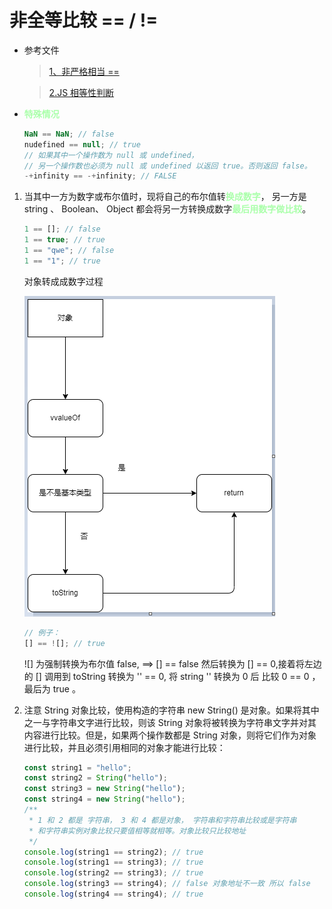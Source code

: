 # 非全等比较 == / !=

- 参考文件

  > [1、非严格相当 ==](https://developer.mozilla.org/zh-CN/docs/Web/JavaScript/Reference/Operators/Equality)

  > [2.JS 相等性判断](https://developer.mozilla.org/zh-CN/docs/Web/JavaScript/Equality_comparisons_and_sameness#%E9%9D%9E%E4%B8%A5%E6%A0%BC%E7%9B%B8%E7%AD%89)

* <b style="color:#aaffaa">特殊情况</b>

  ```js
  NaN == NaN; // false
  nudefined == null; // true
  // 如果其中一个操作数为 null 或 undefined，
  // 另一个操作数也必须为 null 或 undefined 以返回 true。否则返回 false。
  -+infinity == -+infinity; // FALSE
  ```

1. 当其中一方为数字或布尔值时，现将自己的布尔值转<b style="color: #aaffaa">换成数字</b>， 另一方是 string 、 Boolean、 Object 都会将另一方转换成数字<b style="color:#aaffaa">最后用数字做比较</b>。

   ```js
   1 == []; // false
   1 == true; // true
   1 == "qwe"; // false
   1 == "1"; // true
   ```

   对象转成成数字过程

   ![](./img/objGetVal.png)

   ```js
   // 例子：
   [] == ![]; // true
   ```

   ![] 为强制转换为布尔值 false, ==> [] == false 然后转换为 [] == 0,接着将左边的 [] 调用到 toString 转换为 '' == 0, 将 string '' 转换为 0 后 比较 0 == 0 ，最后为 true 。

2. 注意 String 对象比较，使用构造的字符串 new String() 是对象。如果将其中之一与字符串文字进行比较，则该 String 对象将被转换为字符串文字并对其内容进行比较。但是，如果两个操作数都是 String 对象，则将它们作为对象进行比较，并且必须引用相同的对象才能进行比较：

   ```js
   const string1 = "hello";
   const string2 = String("hello");
   const string3 = new String("hello");
   const string4 = new String("hello");
   /**
    * 1 和 2 都是 字符串， 3 和 4 都是对象， 字符串和字符串比较或是字符串
    * 和字符串实例对象比较只要值相等就相等。对象比较只比较地址
    */
   console.log(string1 == string2); // true
   console.log(string1 == string3); // true
   console.log(string2 == string3); // true
   console.log(string3 == string4); // false 对象地址不一致 所以 false
   console.log(string4 == string4); // true
   ```
